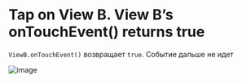 # Tap on View B. View B’s onTouchEvent() returns true

`ViewB.onTouchEvent()` возвращает `true`. Событие дальше не идет

![image](https://miro.medium.com/max/1400/1*S4wkcto0LnL2i_BUqbIEzQ.png)